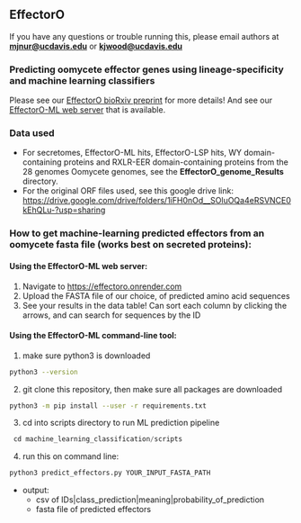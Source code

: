 ## EffectorO

If you have any questions or trouble running this, please email authors at **mjnur@ucdavis.edu** or **kjwood@ucdavis.edu**

### Predicting oomycete effector genes using lineage-specificity and machine learning classifiers

Please see our [EffectorO bioRxiv preprint](https://www.biorxiv.org/content/10.1101/2021.03.19.436227v1) for more details! And see our [EffectorO-ML web server](https://effectoro.onrender.com) that is available.

### Data used
- For secretomes, EffectorO-ML hits, EffectorO-LSP hits, WY domain-containing proteins and RXLR-EER domain-containing proteins from the 28 genomes Oomycete genomes, see the **EffectorO_genome_Results** directory.
- For the original ORF files used, see this google drive link: https://drive.google.com/drive/folders/1iFH0nOd__SOluOQa4eRSVNCE0kEhQLu-?usp=sharing

### How to get machine-learning predicted effectors from an oomycete fasta file (works best on secreted proteins):

#### Using the EffectorO-ML web server:
1) Navigate to https://effectoro.onrender.com
2) Upload the FASTA file of our choice, of predicted amino acid sequences
3) See your results in the data table! Can sort each column by clicking the arrows, and can search for sequences by the ID

#### Using the EffectorO-ML command-line tool:

1) make sure python3 is downloaded
  ```bash
  python3 --version
  ```
2) git clone this repository, then make sure all packages are downloaded
  ```bash
  python3 -m pip install --user -r requirements.txt
  ```
3) cd into scripts directory to run ML prediction pipeline
  ```python
   cd machine_learning_classification/scripts
  ```
4) run this on command line:

```python
python3 predict_effectors.py YOUR_INPUT_FASTA_PATH
```

- output:
  - csv of IDs|class_prediction|meaning|probability_of_prediction
  - fasta file of predicted effectors
